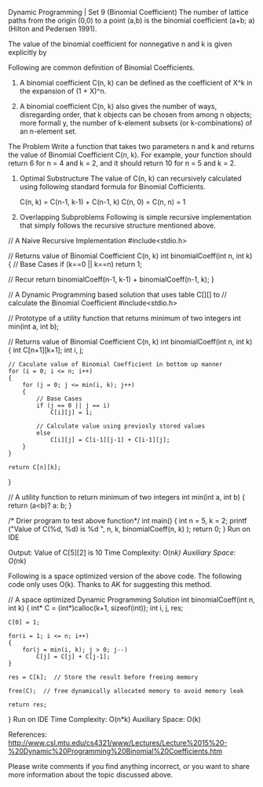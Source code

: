 

Dynamic Programming | Set 9 (Binomial Coefficient)
 The number of lattice paths from the origin (0,0) to a point (a,b) is the binomial coefficient (a+b; a) (Hilton and Pedersen 1991).

The value of the binomial coefficient for nonnegative n and k is given explicitly by

Following are common definition of Binomial Coefficients.
1) A binomial coefficient C(n, k) can be defined as the coefficient of X^k in the expansion of (1 + X)^n.

2) A binomial coefficient C(n, k) also gives the number of ways, disregarding order,
that k objects can be chosen from among n objects; more formall
y, the number of k-element subsets (or k-combinations) of an n-element set.

The Problem
Write a function that takes two parameters n and k and returns the value of Binomial Coefficient C(n, k).
 For example, your function should return 6 for n = 4 and k = 2, and it should return 10 for n = 5 and k = 2.

1) Optimal Substructure
The value of C(n, k) can recursively calculated using following standard formula for Binomial Cofficients.

   C(n, k) = C(n-1, k-1) + C(n-1, k)
   C(n, 0) = C(n, n) = 1
2) Overlapping Subproblems
Following is simple recursive implementation that simply follows the recursive structure mentioned above.

// A Naive Recursive Implementation
#include<stdio.h>

// Returns value of Binomial Coefficient C(n, k)
int binomialCoeff(int n, int k)
{
  // Base Cases
  if (k==0 || k==n)
    return 1;

  // Recur
  return  binomialCoeff(n-1, k-1) + binomialCoeff(n-1, k);
}

// A Dynamic Programming based solution that uses table C[][] to
// calculate the Binomial Coefficient
#include<stdio.h>

// Prototype of a utility function that returns minimum of two integers
int min(int a, int b);

// Returns value of Binomial Coefficient C(n, k)
int binomialCoeff(int n, int k)
{
    int C[n+1][k+1];
    int i, j;

    // Caculate value of Binomial Coefficient in bottom up manner
    for (i = 0; i <= n; i++)
    {
        for (j = 0; j <= min(i, k); j++)
        {
            // Base Cases
            if (j == 0 || j == i)
                C[i][j] = 1;

            // Calculate value using previosly stored values
            else
                C[i][j] = C[i-1][j-1] + C[i-1][j];
        }
    }

    return C[n][k];
}

// A utility function to return minimum of two integers
int min(int a, int b)
{
    return (a<b)? a: b;
}

/* Drier program to test above function*/
int main()
{
    int n = 5, k = 2;
    printf ("Value of C(%d, %d) is %d ", n, k, binomialCoeff(n, k) );
    return 0;
}
Run on IDE

Output:
Value of C[5][2] is 10
Time Complexity: O(n*k)
Auxiliary Space: O(n*k)

Following is a space optimized version of the above code. The following code only uses O(k). Thanks to AK for suggesting this method.

// A space optimized Dynamic Programming Solution
int binomialCoeff(int n, int k)
{
    int* C = (int*)calloc(k+1, sizeof(int));
    int i, j, res;

    C[0] = 1;

    for(i = 1; i <= n; i++)
    {
        for(j = min(i, k); j > 0; j--)
            C[j] = C[j] + C[j-1];
    }

    res = C[k];  // Store the result before freeing memory

    free(C);  // free dynamically allocated memory to avoid memory leak

    return res;
}
Run on IDE
Time Complexity: O(n*k)
Auxiliary Space: O(k)

References:
http://www.csl.mtu.edu/cs4321/www/Lectures/Lecture%2015%20-%20Dynamic%20Programming%20Binomial%20Coefficients.htm

Please write comments if you find anything incorrect, or you want to share more information about the topic discussed above.

